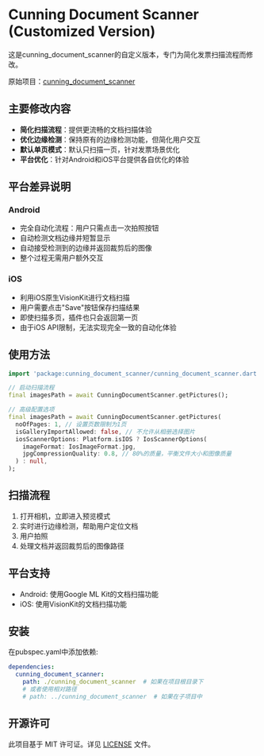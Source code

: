 # Cunning Document Scanner (Customized Version)

这是cunning_document_scanner的自定义版本，专门为简化发票扫描流程而修改。

原始项目：[cunning_document_scanner](https://github.com/jachzen/cunning_document_scanner)

## 主要修改内容

- **简化扫描流程**：提供更流畅的文档扫描体验
- **优化边缘检测**：保持原有的边缘检测功能，但简化用户交互
- **默认单页模式**：默认只扫描一页，针对发票场景优化
- **平台优化**：针对Android和iOS平台提供各自优化的体验

## 平台差异说明

### Android
- 完全自动化流程：用户只需点击一次拍照按钮
- 自动检测文档边缘并短暂显示
- 自动接受检测到的边缘并返回裁剪后的图像
- 整个过程无需用户额外交互

### iOS
- 利用iOS原生VisionKit进行文档扫描
- 用户需要点击"Save"按钮保存扫描结果
- 即使扫描多页，插件也只会返回第一页
- 由于iOS API限制，无法实现完全一致的自动化体验

## 使用方法

```dart
import 'package:cunning_document_scanner/cunning_document_scanner.dart';

// 启动扫描流程
final imagesPath = await CunningDocumentScanner.getPictures();

// 高级配置选项
final imagesPath = await CunningDocumentScanner.getPictures(
  noOfPages: 1, // 设置页数限制为1页
  isGalleryImportAllowed: false, // 不允许从相册选择图片
  iosScannerOptions: Platform.isIOS ? IosScannerOptions(
    imageFormat: IosImageFormat.jpg,
    jpgCompressionQuality: 0.8, // 80%的质量，平衡文件大小和图像质量
  ) : null,
);
```

## 扫描流程

1. 打开相机，立即进入预览模式
2. 实时进行边缘检测，帮助用户定位文档
3. 用户拍照
4. 处理文档并返回裁剪后的图像路径

## 平台支持

- Android: 使用Google ML Kit的文档扫描功能
- iOS: 使用VisionKit的文档扫描功能

## 安装

在pubspec.yaml中添加依赖:

```yaml
dependencies:
  cunning_document_scanner:
    path: ./cunning_document_scanner  # 如果在项目根目录下
    # 或者使用相对路径
    # path: ../cunning_document_scanner  # 如果在子项目中
```

## 开源许可

此项目基于 MIT 许可证。详见 [LICENSE](LICENSE) 文件。